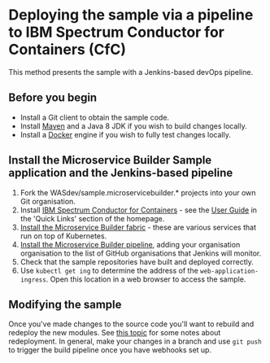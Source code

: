# Deploying the sample via a pipeline to IBM Spectrum Conductor for Containers (CfC)

This method presents the sample with a Jenkins-based devOps pipeline.

## Before you begin

* Install a Git client to obtain the sample code.
* Install [Maven](https://maven.apache.org/download.cgi) and a Java 8 JDK if you wish to build changes locally.
* Install a [Docker](https://docs.docker.com/engine/installation/) engine if you wish to fully test changes locally.

## Install the Microservice Builder Sample application and the Jenkins-based pipeline

1. Fork the WASdev/sample.microservicebuilder.* projects into your own Git organisation.
1. Install [IBM Spectrum Conductor for Containers](https://www.ibm.com/developerworks/community/wikis/home?lang=en#!/wiki/W1559b1be149d_43b0_881e_9783f38faaff) - see the [User Guide](https://ibm.ent.box.com/v/cfc?cm_mc_uid=85073236774514706652540&cm_mc_sid_50200000=1488366298) in the 'Quick Links' section of the homepage.
1. [Install the Microservice Builder fabric](https://microservicebuilder.mybluemix.net/docs/installing_fabric_task.html) - these are various services that run on top of Kubernetes.
1. [Install the Microservice Builder pipeline](https://microservicebuilder.mybluemix.net/docs/pipeline.html), adding your organisation organisation to the list of GitHub organisations that Jenkins will monitor.
1. Check that the sample repositories have built and deployed correctly.
1. Use `kubectl get ing` to determine the address of the `web-application-ingress`. Open this location in a web browser to access the sample.

## Modifying the sample

Once you've made changes to the source code you'll want to rebuild and redeploy the new modules. See [this topic](updating_the_app.md) for some notes about redeployment. In general, make your changes in a branch and use `git push` to trigger the build pipeline once you have webhooks set up.
